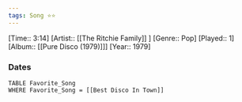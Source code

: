 ```yaml
---
tags: Song ⭐⭐ 
---
```

[Time:: 3:14]
[Artist:: [[The Ritchie Family]] ]
[Genre:: Pop]
[Played:: 1]
[Album:: [[Pure Disco (1979)]]]
[Year:: 1979]
### Dates
````dataview
TABLE Favorite_Song
WHERE Favorite_Song = [[Best Disco In Town]]
````